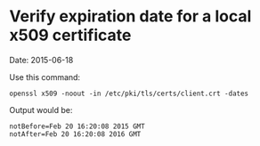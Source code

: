 # Verify expiration date for a local x509 certificate
Date: 2015-06-18

Use this command:

```
openssl x509 -noout -in /etc/pki/tls/certs/client.crt -dates
```

Output would be:

```
notBefore=Feb 20 16:20:08 2015 GMT
notAfter=Feb 20 16:20:08 2016 GMT
```
